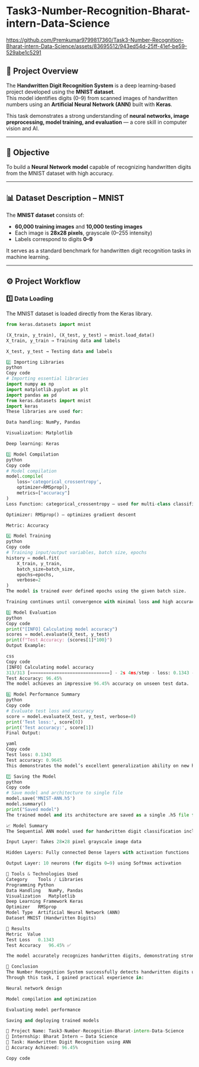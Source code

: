 # Task3-Number-Recognition-Bharat-intern-Data-Science

https://github.com/Premkumar9799817360/Task3-Number-Recognition-Bharat-intern-Data-Science/assets/83695512/943ed54d-25ff-41ef-be59-529abe1c5291



## 🧠 Project Overview
The **Handwritten Digit Recognition System** is a deep learning-based project developed using the **MNIST dataset**.  
This model identifies digits (0–9) from scanned images of handwritten numbers using an **Artificial Neural Network (ANN)** built with **Keras**.

This task demonstrates a strong understanding of **neural networks, image preprocessing, model training, and evaluation** — a core skill in computer vision and AI.

---

## 🎯 Objective
To build a **Neural Network model** capable of recognizing handwritten digits from the MNIST dataset with high accuracy.

---

## 📊 Dataset Description – MNIST
The **MNIST dataset** consists of:
- **60,000 training images** and **10,000 testing images**
- Each image is **28x28 pixels**, grayscale (0–255 intensity)
- Labels correspond to digits **0–9**

It serves as a standard benchmark for handwritten digit recognition tasks in machine learning.

---

## ⚙️ Project Workflow

### 1️⃣ Data Loading
The MNIST dataset is loaded directly from the Keras library.

```python
from keras.datasets import mnist

(X_train, y_train), (X_test, y_test) = mnist.load_data()
X_train, y_train → Training data and labels

X_test, y_test → Testing data and labels

2️⃣ Importing Libraries
python
Copy code
# Importing essential libraries
import numpy as np
import matplotlib.pyplot as plt
import pandas as pd
from keras.datasets import mnist
import keras
These libraries are used for:

Data handling: NumPy, Pandas

Visualization: Matplotlib

Deep learning: Keras

3️⃣ Model Compilation
python
Copy code
# Model compilation
model.compile(
    loss='categorical_crossentropy',
    optimizer=RMSprop(),
    metrics=["accuracy"]
)
Loss Function: categorical_crossentropy — used for multi-class classification

Optimizer: RMSprop() — optimizes gradient descent

Metric: Accuracy

4️⃣ Model Training
python
Copy code
# Training input/output variables, batch size, epochs
history = model.fit(
    X_train, y_train,
    batch_size=batch_size,
    epochs=epochs,
    verbose=2
)
The model is trained over defined epochs using the given batch size.

Training continues until convergence with minimal loss and high accuracy.

5️⃣ Model Evaluation
python
Copy code
print("[INFO] Calculating model accuracy")
scores = model.evaluate(X_test, y_test)
print(f"Test Accuracy: {scores[1]*100}")
Output Example:

css
Copy code
[INFO] Calculating model accuracy
313/313 [==============================] - 2s 4ms/step - loss: 0.1343 - accuracy: 0.9645
Test Accuracy: 96.45%
The model achieves an impressive 96.45% accuracy on unseen test data.

6️⃣ Model Performance Summary
python
Copy code
# Evaluate test loss and accuracy
score = model.evaluate(X_test, y_test, verbose=0)
print('Test loss:', score[0])
print('Test accuracy:', score[1])
Final Output:

yaml
Copy code
Test loss: 0.1343
Test accuracy: 0.9645
This demonstrates the model’s excellent generalization ability on new handwritten digit images.

7️⃣ Saving the Model
python
Copy code
# Save model and architecture to single file
model.save('MNIST-ANN.h5')
model.summary()
print("Saved model")
The trained model and its architecture are saved as a single .h5 file for future reuse or deployment.

📈 Model Summary
The Sequential ANN model used for handwritten digit classification includes:

Input Layer: Takes 28×28 pixel grayscale image data

Hidden Layers: Fully connected Dense layers with activation functions

Output Layer: 10 neurons (for digits 0–9) using Softmax activation

🧩 Tools & Technologies Used
Category	Tools / Libraries
Programming	Python
Data Handling	NumPy, Pandas
Visualization	Matplotlib
Deep Learning Framework	Keras
Optimizer	RMSprop
Model Type	Artificial Neural Network (ANN)
Dataset	MNIST (Handwritten Digits)

🎯 Results
Metric	Value
Test Loss	0.1343
Test Accuracy	96.45% ✅

The model accurately recognizes handwritten digits, demonstrating strong feature learning and generalization capabilities.

🧾 Conclusion
The Number Recognition System successfully detects handwritten digits using a deep learning model trained on the MNIST dataset.
Through this task, I gained practical experience in:

Neural network design

Model compilation and optimization

Evaluating model performance

Saving and deploying trained models

📁 Project Name: Task3-Number-Recognition-Bharat-intern-Data-Science
💼 Internship: Bharat Intern – Data Science
🧠 Task: Handwritten Digit Recognition using ANN
🎯 Accuracy Achieved: 96.45%

Copy code








